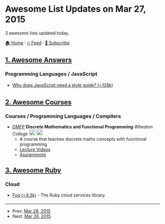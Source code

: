 # Awesome List Updates on Mar 27, 2015

3 awesome lists updated today.

[🏠 Home](/README.md) · [🔥 Feed](https://test.trackawesomelist.com/feed.xml) · [📮 Subscribe](https://trackawesomelist.us17.list-manage.com/subscribe?u=d2f0117aa829c83a63ec63c2f&id=36a103854c)



## [1. Awesome Answers](/content/cyberglot/awesome-answers/README.md)

### Programming Languages / JavaScript

*   [Why does JavaScript need a style guide? (⭐128k)](https://github.com/airbnb/javascript/issues/102)

## [2. Awesome Courses](/content/prakhar1989/awesome-courses/README.md)

### Courses / Programming Languages / Compilers

*   [DMFP](http://cs.wheaton.edu/\~tvandrun/dmfp/) **Discrete Mathematics and Functional Programming** *Wheaton College* <img src="https://assets-cdn.github.com/images/icons/emoji/unicode/1f4f9.png" width="20" height="20" alt="Lecture Videos" title="Lecture Videos" /> <img src="https://assets-cdn.github.com/images/icons/emoji/unicode/1f4bb.png" width="20" height="20" alt="Assignments" title="Assignments" />
    *   A course that teaches discrete maths concepts with functional programming
    *   [Lecture Videos](http://cs.wheaton.edu/\~tvandrun/dmfp/)
    *   [Assignments](http://cs.wheaton.edu/\~tvandrun/dmfp/source.html)

## [3. Awesome Ruby](/content/markets/awesome-ruby/README.md)

### Cloud

*   [Fog (⭐4.3k)](https://github.com/fog/fog) - The Ruby cloud services library.

---

- Prev: [Mar 28, 2015](/content/2015/03/28/README.md)
- Next: [Mar 26, 2015](/content/2015/03/26/README.md)